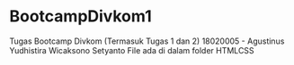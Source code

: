 # BootcampDivkom1
Tugas Bootcamp Divkom (Termasuk Tugas 1 dan 2)
18020005 - Agustinus Yudhistira Wicaksono Setyanto 
File ada di dalam folder HTMLCSS
